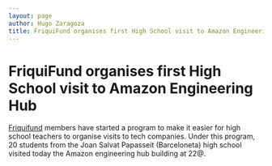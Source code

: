 ```yaml
---
layout: page
author: Hugo Zaragoza
title: FriquiFund organises first High School visit to Amazon Engineering Hub
---
```


# FriquiFund organises first High School visit to Amazon Engineering Hub

[Friquifund](https://friquifund.org/) members have started a program to make it easier for high school teachers to organise visits to tech companies. Under this program, 20 students from the Joan Salvat Papasseit (Barceloneta) high school visited today the Amazon engineering hub building at 22@.

<object data="/assets/blog/2023-05-26-visit1.jpg" width="33%"></object>
<object data="/assets/blog/2023-05-26-visit2.jpg" width="33%"></object>
<object data="/assets/blog/2023-05-26-visit3.jpg" width="33%"></object>